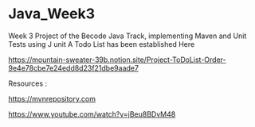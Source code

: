 # Java_Week3
Week 3 Project of the Becode Java Track, implementing Maven and Unit Tests using J unit
A Todo List has been established Here

https://mountain-sweater-39b.notion.site/Project-ToDoList-Order-9e4e78cbe7e24edd8d23f21dbe9aade7

Resources :

https://mvnrepository.com

https://www.youtube.com/watch?v=jBeu8BDvM48
